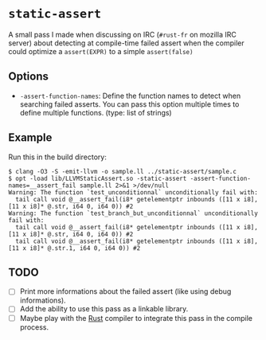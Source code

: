 # `static-assert`

A small pass I made when discussing on IRC (`#rust-fr` on mozilla IRC server) about detecting at compile-time failed
assert when the compiler could optimize a `assert(EXPR)` to a simple `assert(false)`

## Options

- `-assert-function-names`:
    Define the function names to detect when searching failed asserts.
    You can pass this option multiple times to define multiple functions.
    (type: list of strings)

## Example

Run this in the build directory:
```
$ clang -O3 -S -emit-llvm -o sample.ll ../static-assert/sample.c
$ opt -load lib/LLVMStaticAssert.so -static-assert -assert-function-names=__assert_fail sample.ll 2>&1 >/dev/null
Warning: The function `test_unconditionnal` unconditionally fail with:
  tail call void @__assert_fail(i8* getelementptr inbounds ([11 x i8], [11 x i8]* @.str, i64 0, i64 0)) #2
Warning: The function `test_branch_but_unconditionnal` unconditionally fail with:
  tail call void @__assert_fail(i8* getelementptr inbounds ([11 x i8], [11 x i8]* @.str, i64 0, i64 0)) #2
  tail call void @__assert_fail(i8* getelementptr inbounds ([11 x i8], [11 x i8]* @.str.1, i64 0, i64 0)) #2
```

## TODO

- [ ] Print more informations about the failed assert (like using debug informations).
- [ ] Add the ability to use this pass as a linkable library.
- [ ] Maybe play with the [Rust](https://www.rust-lang.org) compiler to integrate this pass in the
      compile process.
